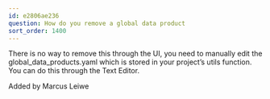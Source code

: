 ```yaml
---
id: e2806ae236
question: How do you remove a global data product
sort_order: 1400
---
```


There is no way to remove this through the UI, you need to manually edit the global_data_products.yaml  which is stored in your project’s utils function. You can do this through the Text Editor.

Added by Marcus Leiwe

